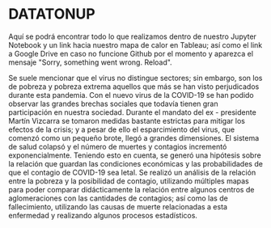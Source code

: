 # DATATONUP
Aquí se podrá encontrar todo lo que realizamos dentro de nuestro Jupyter Notebook y un link hacia nuestro mapa de calor en Tableau; así como el link a Google Drive en caso no funcione Github por el momento y aparezca el mensaje "Sorry, something went wrong. Reload". 

Se suele mencionar que el virus no distingue sectores; sin embargo, son los de pobreza y pobreza extrema aquellos que más se han visto perjudicados durante esta pandemia. Con el nuevo virus de la COVID-19 se han podido observar las grandes brechas sociales que todavía tienen gran participación en nuestra sociedad. Durante el mandato del ex - presidente Martín Vizcarra se tomaron medidas bastante estrictas para mitigar los efectos de la crisis; y a pesar de ello el esparcimiento del virus, que comenzó como un pequeño brote, llegó a grandes dimensiones. El sistema de salud colapsó y el número de muertes y contagios incrementó exponencialmente. Teniendo esto en cuenta, se generó una hipótesis sobre la relación que guardan las condiciones económicas y las probabilidades de que el contagio de COVID-19 sea letal. Se realizó un análisis de la relación entre la pobreza y la posibilidad de contagio, utilizando múltiples mapas para poder comparar didácticamente la relación entre algunos centros de aglomeraciones con las cantidades de contagios; así como las de fallecimiento, utilizando las causas de muerte relacionadas a esta enfermedad y realizando algunos procesos estadísticos. 
